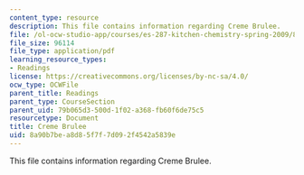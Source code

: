 ```yaml
---
content_type: resource
description: This file contains information regarding Creme Brulee.
file: /ol-ocw-studio-app/courses/es-287-kitchen-chemistry-spring-2009/8a90b7bea8d85f7f7d092f4542a5839e_MITES_287S09_read16.pdf
file_size: 96114
file_type: application/pdf
learning_resource_types:
- Readings
license: https://creativecommons.org/licenses/by-nc-sa/4.0/
ocw_type: OCWFile
parent_title: Readings
parent_type: CourseSection
parent_uid: 79b065d3-500d-1f02-a368-fb60f6de75c5
resourcetype: Document
title: Creme Brulee
uid: 8a90b7be-a8d8-5f7f-7d09-2f4542a5839e
---
```

This file contains information regarding Creme Brulee.